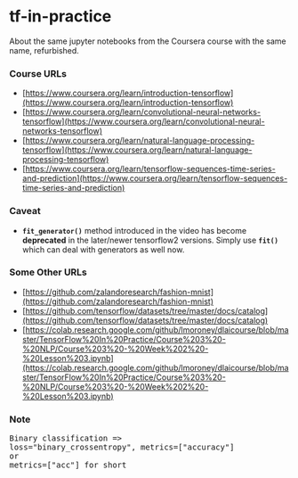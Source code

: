 # tf-in-practice
About the same jupyter notebooks from the Coursera course with the same name, refurbished.



### Course URLs
- [https://www.coursera.org/learn/introduction-tensorflow](https://www.coursera.org/learn/introduction-tensorflow)
- [https://www.coursera.org/learn/convolutional-neural-networks-tensorflow](https://www.coursera.org/learn/convolutional-neural-networks-tensorflow)
- [https://www.coursera.org/learn/natural-language-processing-tensorflow](https://www.coursera.org/learn/natural-language-processing-tensorflow)
- [https://www.coursera.org/learn/tensorflow-sequences-time-series-and-prediction](https://www.coursera.org/learn/tensorflow-sequences-time-series-and-prediction)


### Caveat
- <code><b>fit_generator()</b></code> method introduced in the video has become <b>deprecated</b> in the later/newer tensorflow2 versions. Simply use <code><b>fit()</b></code> which can deal with generators as well now.


### Some Other URLs
- [https://github.com/zalandoresearch/fashion-mnist](https://github.com/zalandoresearch/fashion-mnist)
- [https://github.com/tensorflow/datasets/tree/master/docs/catalog](https://github.com/tensorflow/datasets/tree/master/docs/catalog)
- [https://colab.research.google.com/github/lmoroney/dlaicourse/blob/master/TensorFlow%20In%20Practice/Course%203%20-%20NLP/Course%203%20-%20Week%202%20-%20Lesson%203.ipynb](https://colab.research.google.com/github/lmoroney/dlaicourse/blob/master/TensorFlow%20In%20Practice/Course%203%20-%20NLP/Course%203%20-%20Week%202%20-%20Lesson%203.ipynb)

### Note
<pre>
Binary classification =>
loss="binary_crossentropy", metrics=["accuracy"]
or
metrics=["acc"] for short
</pre>
